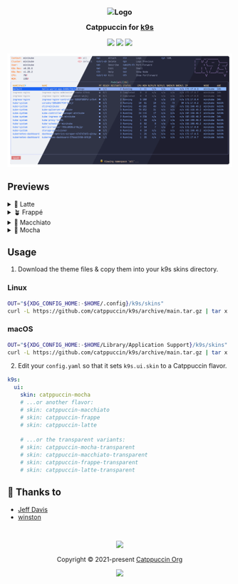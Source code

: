 <h3 align="center">
	<img src="https://raw.githubusercontent.com/catppuccin/catppuccin/main/assets/logos/exports/1544x1544_circle.png" width="100" alt="Logo"/><br/>
	<img src="https://raw.githubusercontent.com/catppuccin/catppuccin/main/assets/misc/transparent.png" height="30" width="0px"/>
	Catppuccin for <a href="https://github.com/derailed/k9s">k9s</a>
	<img src="https://raw.githubusercontent.com/catppuccin/catppuccin/main/assets/misc/transparent.png" height="30" width="0px"/>
</h3>

<p align="center">
	<a href="https://github.com/catppuccin/k9s/stargazers"><img src="https://img.shields.io/github/stars/catppuccin/k9s?colorA=363a4f&colorB=b7bdf8&style=for-the-badge"></a>
	<a href="https://github.com/catppuccin/k9s/issues"><img src="https://img.shields.io/github/issues/catppuccin/k9s?colorA=363a4f&colorB=f5a97f&style=for-the-badge"></a>
	<a href="https://github.com/catppuccin/k9s/contributors"><img src="https://img.shields.io/github/contributors/catppuccin/k9s?colorA=363a4f&colorB=a6da95&style=for-the-badge"></a>
</p>

<p align="center">
	<img src="./assets/preview.webp"/>
</p>

## Previews

<details>
<summary>🌻 Latte</summary>
<img src="assets/latte.webp"/>
</details>
<details>
<summary>🪴 Frappé</summary>
<img src="assets/frappe.webp"/>
</details>
<details>
<summary>🌺 Macchiato</summary>
<img src="assets/macchiato.webp"/>
</details>
<details>
<summary>🌿 Mocha</summary>
<img src="assets/mocha.webp"/>
</details>

## Usage


1. Download the theme files & copy them into your k9s skins directory.

### Linux
```bash
OUT="${XDG_CONFIG_HOME:-$HOME/.config}/k9s/skins"
curl -L https://github.com/catppuccin/k9s/archive/main.tar.gz | tar x  -C "$OUT" --strip-components=2 k9s-main/dist
```

### macOS
```bash
OUT="${XDG_CONFIG_HOME:-$HOME/Library/Application Support}/k9s/skins"
curl -L https://github.com/catppuccin/k9s/archive/main.tar.gz | tar x  -C "$OUT" --strip-components=2 k9s-main/dist
```

2. Edit your `config.yaml` so that it sets `k9s.ui.skin` to a Catppuccin flavor.
```yaml
k9s:
  ui:
    skin: catppuccin-mocha
	# ...or another flavor:
	# skin: catppuccin-macchiato
	# skin: catppuccin-frappe
	# skin: catppuccin-latte

	# ...or the transparent variants:
	# skin: catppuccin-mocha-transparent
	# skin: catppuccin-macchiato-transparent
	# skin: catppuccin-frappe-transparent
	# skin: catppuccin-latte-transparent
```

## 💝 Thanks to

- [Jeff Davis](https://github.com/JefeDavis)
- [winston](https://github.com/nekowinston)

&nbsp;

<p align="center">
	<img src="https://raw.githubusercontent.com/catppuccin/catppuccin/main/assets/footers/gray0_ctp_on_line.svg?sanitize=true" />
</p>

<p align="center">
	Copyright &copy; 2021-present <a href="https://github.com/catppuccin" target="_blank">Catppuccin Org</a>
</p>

<p align="center">
	<a href="https://github.com/catppuccin/catppuccin/blob/main/LICENSE"><img src="https://img.shields.io/static/v1.svg?style=for-the-badge&label=License&message=MIT&logoColor=d9e0ee&colorA=363a4f&colorB=b7bdf8"/></a>
</p>
